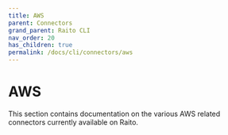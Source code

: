 ```yaml
---
title: AWS
parent: Connectors
grand_parent: Raito CLI
nav_order: 20
has_children: true
permalink: /docs/cli/connectors/aws
---
```


# AWS

This section contains documentation on the various AWS related connectors currently available on Raito.